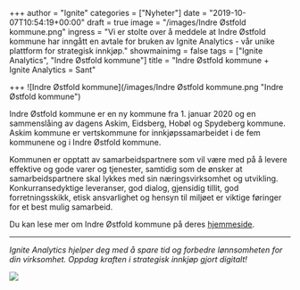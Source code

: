 +++
author = "Ignite"
categories = ["Nyheter"]
date = "2019-10-07T10:54:19+00:00"
draft = true
image = "/images/Indre Østfold kommune.png"
ingress = "Vi er stolte over å meddele at Indre Østfold kommune har inngått en avtale for bruken av Ignite Analytics - vår unike plattform for strategisk innkjøp."
showmainimg = false
tags = ["Ignite Analytics", "Indre Østfold kommune"]
title = "Indre Østfold kommune + Ignite Analytics = Sant"

+++
![Indre Østfold kommune](/images/Indre Østfold kommune.png "Indre Østfold kommune")

Indre Østfold kommune er en ny kommune fra 1. januar 2020 og en sammenslåing av dagens Askim, Eidsberg, Hobøl og Spydeberg kommune. Askim kommune er vertskommune for innkjøpssamarbeidet i de fem kommunene og i Indre Østfold kommune.

Kommunen er opptatt av samarbeidspartnere som vil være med på å levere effektive og gode varer og tjenester, samtidig som de ønsker at samarbeidspartnere skal lykkes med sin næringsvirksomhet og utvikling. Konkurransedyktige leveranser, god dialog, gjensidig tillit, god forretningsskikk, etisk ansvarlighet og hensyn til miljøet er viktige føringer for et best mulig samarbeid.

Du kan lese mer om Indre Østfold kommune på deres [hjemmeside](https://www.io.kommune.no/ "Indre Østfold kommune").

***

_Ignite Analytics hjelper deg med å spare tid og forbedre lønnsomheten for din virksomhet. Oppdag kraften i strategisk innkjøp gjort digitalt!_

[![](https://www.ignite.no/images/Pr%C3%B8v%20Ignite%20Analytics%20-%201200%20x100.png)](https://www.ignite.no/ignite-analytics/demo/ "Prøv Ignite Analytics")